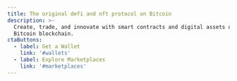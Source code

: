 ```yaml
---
title: The original defi and nft protocol on Bitcoin
description: >-
  Create, trade, and innovate with smart contracts and digital assets on the
  Bitcoin blockchain.
ctaButtons:
  - label: Get a Wallet
    link: '#wallets'
  - label: Explore Marketplaces
    link: '#marketplaces'
---
```


